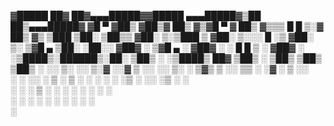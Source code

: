 ▓█████  ██▓     ██▓▄▄▄█████▓▓█████      ▄▄▄█████▓▒██   ██▒▄▄▄█████▓
▓█   ▀ ▓██▒    ▓██▒▓  ██▒ ▓▒▓█   ▀      ▓  ██▒ ▓▒▒▒ █ █ ▒░▓  ██▒ ▓▒
▒███   ▒██░    ▒██▒▒ ▓██░ ▒░▒███        ▒ ▓██░ ▒░░░  █   ░▒ ▓██░ ▒░
▒▓█  ▄ ▒██░    ░██░░ ▓██▓ ░ ▒▓█  ▄      ░ ▓██▓ ░  ░ █ █ ▒ ░ ▓██▓ ░ 
░▒████▒░██████▒░██░  ▒██▒ ░ ░▒████▒ ██▓   ▒██▒ ░ ▒██▒ ▒██▒  ▒██▒ ░ 
░░ ▒░ ░░ ▒░▓  ░░▓    ▒ ░░   ░░ ▒░ ░ ▒▓▒   ▒ ░░   ▒▒ ░ ░▓ ░  ▒ ░░   
 ░ ░  ░░ ░ ▒  ░ ▒ ░    ░     ░ ░  ░ ░▒      ░    ░░   ░▒ ░    ░    
   ░     ░ ░    ▒ ░  ░         ░    ░     ░       ░    ░    ░      
   ░  ░    ░  ░ ░              ░  ░  ░            ░    ░           
                                     ░                             
